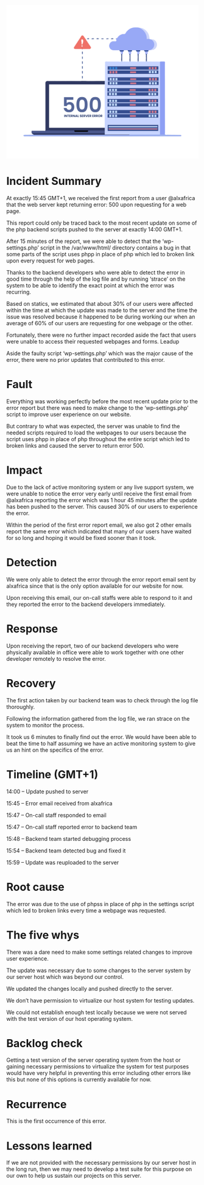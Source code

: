 
![Technical Issue Resolution](./http_error_500.png)

# Incident Summary
At exactly 15:45 GMT+1, we received the first report from a user @alxafrica that the web server kept returning error: 500 upon requesting for a web page.

This report could only be traced back to the most recent update on some of the php backend scripts pushed to the server at exactly 14:00 GMT+1.

After 15 minutes of the report, we were able to detect that the ‘wp-settings.php’ script in the /var/www/html/ directory contains a bug in that some parts of the script uses phpp in place of php which led to broken link upon every request for web pages.

Thanks to the backend developers who were able to detect the error in good time through the help of the log file and by running ‘strace’ on the system to be able to identify the exact point at which the error was recurring.

Based on statics, we estimated that about 30% of our users were affected within the time at which the update was made to the server and the time the issue was resolved because it happened to be during working our when an average of 60% of our users are requesting for one webpage or the other.

Fortunately, there were no further impact recorded aside the fact that users were unable to access their requested webpages and forms.
Leadup

Aside the faulty script ‘wp-settings.php’ which was the major cause of the error, there were no prior updates that contributed to this error.

# Fault
Everything was working perfectly before the most recent update prior to the error report but there was need to make change to the ‘wp-settings.php’ script to improve user experience on our website.

But contrary to what was expected, the server was unable to find the needed scripts required to load the webpages to our users because the script uses phpp in place of php throughout the entire script which led to broken links and caused the server to return error 500.

# Impact
Due to the lack of active monitoring system or any live support system, we were unable to notice the error very early until receive the first email from @alxafrica reporting the error which was 1 hour 45 minutes after the update has been pushed to the server. This caused 30% of our users to experience the error.

Within the period of the first error report email, we also got 2 other emails report the same error which indicated that many of our users have waited for so long and hoping it would be fixed sooner than it took.

# Detection
We were only able to detect the error through the error report email sent by alxafrica since that is the only option available for our website for now.

Upon receiving this email, our on-call staffs were able to respond to it and they reported the error to the backend developers immediately.

# Response
Upon receiving the report, two of our backend developers who were physically available in office were able to work together with one other developer remotely to resolve the error.

# Recovery
The first action taken by our backend team was to check through the log file thoroughly.

Following the information gathered from the log file, we ran strace on the system to monitor the process.

It took us 6 minutes to finally find out the error. We would have been able to beat the time to half assuming we have an active monitoring system to give us an hint on the specifics of the error.

# Timeline (GMT+1)
14:00 – Update pushed to server

15:45 – Error email received from alxafrica

15:47 – On-call staff responded to email

15:47 – On-call staff reported error to backend team

15:48 – Backend team started debugging process

15:54 – Backend team detected bug and fixed it

15:59 – Update was reuploaded to the server

# Root cause
The error was due to the use of phpss in place of php in the settings script which  led to broken links every time a webpage was requested.

# The five whys
There was a dare need to make some settings related changes to improve user experience.

The update was necessary due to some changes to the server system by our server host which was beyond our control.

We updated the changes locally and pushed directly to the server.

We don’t have permission to virtualize our host system for testing updates.

We could not establish enough test locally because we were not served with the test version of our host operating system.

# Backlog check
Getting a test version of the server operating system from the host or gaining necessary permissions to virtualize the system for test purposes would have very helpful in preventing this error including other errors like this but none of this options is currently available for now.

# Recurrence
This is the first occurrence of this error.

# Lessons learned
If we are not provided with the necessary permissions by our server host in the long run, then we may need to develop a test suite for this purpose on our own to help us sustain our projects on this server.
